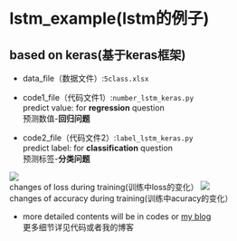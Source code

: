 # lstm_example(lstm的例子)  

## based on keras(基于keras框架)  

- data_file（数据文件）:`5class.xlsx`  

- code1_file（代码文件1）:`number_lstm_keras.py`  
predict value: for **regression** question  
预测数值-**回归问题**  

- code2_file（代码文件2）:`label_lstm_keras.py`  
predict label: for **classification** question  
预测标签-**分类问题**  

![](https://img-blog.csdnimg.cn/20190320145213663.png?x-oss-process=image/watermark,type_ZmFuZ3poZW5naGVpdGk,shadow_10,text_aHR0cHM6Ly9ibG9nLmNzZG4ubmV0L3FxXzM4NDEyODY4,size_16,color_FFFFFF,t_70)  
changes of loss during training(训练中loss的变化）
![](https://img-blog.csdnimg.cn/20190320145317911.png?x-oss-process=image/watermark,type_ZmFuZ3poZW5naGVpdGk,shadow_10,text_aHR0cHM6Ly9ibG9nLmNzZG4ubmV0L3FxXzM4NDEyODY4,size_16,color_FFFFFF,t_70)  
changes of accuracy during training(训练中acuracy的变化）  
  
    
- more detailed contents will be in codes or [my blog](https://blog.csdn.net/qq_38412868/article/details/88688581)  
更多细节详见代码或者我的博客
